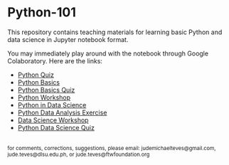 # Python-101

This repository contains teaching materials for learning basic Python and data science in Jupyter notebook format.

You may immediately play around with the notebook through Google Colaboratory. Here are the links:
- <a href="https://colab.research.google.com/github/Cyntwikip/Python-101/blob/main/python_quiz.ipynb">Python Quiz</a>
- <a href="https://colab.research.google.com/github/Cyntwikip/Python-101/blob/main/python_basics.ipynb">Python Basics</a>
- <a href="https://colab.research.google.com/github/Cyntwikip/Python-101/blob/main/python_basics_quiz.ipynb">Python Basics Quiz</a>
- <a href="https://colab.research.google.com/github/Cyntwikip/Python-101/blob/main/python_workshop.ipynb">Python Workshop</a>
- <a href="https://colab.research.google.com/github/Cyntwikip/Python-101/blob/main/python_ds.ipynb">Python in Data Science</a>
- <a href="https://colab.research.google.com/github/Cyntwikip/Python-101/blob/main/ds_analysis_exercise.ipynb">Python Data Analysis Exercise</a>
- <a href="https://colab.research.google.com/github/Cyntwikip/Python-101/blob/main/ds_workshop.ipynb">Data Science Workshop</a>
- <a href="https://colab.research.google.com/github/Cyntwikip/Python-101/blob/main/python_ds_quiz.ipynb">Python Data Science Quiz</a>

<br>
<sup>for comments, corrections, suggestions, please email: judemichaelteves@gmail.com, jude.teves@dlsu.edu.ph, or jude.teves@ftwfoundation.org</sup>